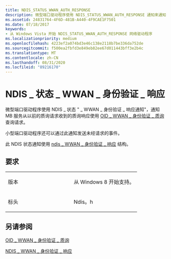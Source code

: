 ```yaml
---
title: NDIS_STATUS_WWAN_AUTH_RESPONSE
description: 微型端口驱动程序使用 NDIS_STATUS_WWAN_AUTH_RESPONSE 通知来通知 MB 服务：收到的质询响应是使用 OID_WWAN_AUTH_CHALLENGE 查询请求发出的。NDIS_WWAN_AUTH_RESPONSE 结构。
ms.assetid: 24831764-4F6D-481B-A440-4F9CAE1F7501
ms.date: 07/18/2017
keywords:
- 从 Windows Vista 开始 NDIS_STATUS_WWAN_AUTH_RESPONSE 网络驱动程序
ms.localizationpriority: medium
ms.openlocfilehash: 4223ef2a074bd3e46c138e2118b7be336da752de
ms.sourcegitcommit: f500ea2fbfd3e849eb82ee67d011443bff3e2b4c
ms.translationtype: MT
ms.contentlocale: zh-CN
ms.lasthandoff: 08/31/2020
ms.locfileid: "89216170"
---
```

# <a name="ndis_status_wwan_auth_response"></a>NDIS \_ 状态 \_ WWAN \_ 身份验证 \_ 响应


微型端口驱动程序使用 NDIS \_ 状态 " \_ WWAN \_ 身份验证 \_ 响应通知"，通知 MB 服务从以前的质询请求收到的质询响应使用 [OID \_ WWAN \_ 身份验证 \_ 质询](./oid-wwan-auth-challenge.md) 查询请求。

小型端口驱动程序还可以通过此通知发送未经请求的事件。

此 NDIS 状态通知使用 [ndis \_ WWAN \_ 身份验证 \_ 响应](/windows-hardware/drivers/ddi/ndiswwan/ns-ndiswwan-_ndis_wwan_auth_response) 结构。

<a name="requirements"></a>要求
------------

<table>
<colgroup>
<col width="50%" />
<col width="50%" />
</colgroup>
<tbody>
<tr class="odd">
<td><p>版本</p></td>
<td><p>从 Windows 8 开始支持。</p></td>
</tr>
<tr class="even">
<td><p>标头</p></td>
<td>Ndis。h</td>
</tr>
</tbody>
</table>

## <a name="see-also"></a>另请参阅


[OID \_ WWAN \_ 身份验证 \_ 质询](./oid-wwan-auth-challenge.md)

[NDIS \_ WWAN \_ 身份验证 \_ 响应](/windows-hardware/drivers/ddi/ndiswwan/ns-ndiswwan-_ndis_wwan_auth_response)

 

